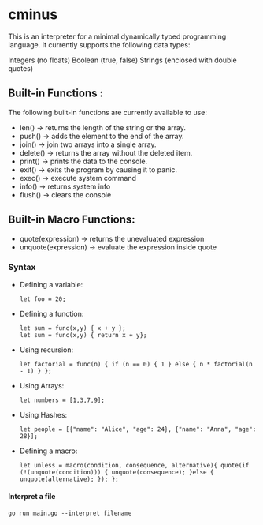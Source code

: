 # cminus

This is an interpreter for a minimal dynamically typed programming language. It currently supports the following data types:

Integers (no floats)
Boolean (true, false)
Strings (enclosed with double quotes)


## Built-in Functions :

The following built-in functions are currently available to use:

- len() -> returns the length of the string or the array.
- push() -> adds the element to the end of the array.
- join() -> join two arrays into a single array.
- delete() -> returns the array without the deleted item.
- print() -> prints the data to the console.
- exit() -> exits the program by causing it to panic.
- exec() -> execute system command
- info() -> returns system info
- flush() -> clears the console

## Built-in Macro Functions:
- quote(expression) -> returns the unevaluated expression
- unquote(expression) -> evaluate the expression inside quote

### Syntax

- Defining a variable:
  ```
  let foo = 20;
  ```
- Defining a function:
  ```
  let sum = func(x,y) { x + y };
  let sum = func(x,y) { return x + y};
  ```
- Using recursion:
  ```
  let factorial = func(n) { if (n == 0) { 1 } else { n * factorial(n - 1) } };
  ```
- Using Arrays:
  ```
  let numbers = [1,3,7,9];
  ```
- Using Hashes:
  ```
  let people = [{"name": "Alice", "age": 24}, {"name": "Anna", "age": 28}];
  ```
- Defining a macro:
  ```
  let unless = macro(condition, consequence, alternative){ quote(if (!(unquote(condition))) { unquote(consequence); }else { unquote(alternative); }); };
  ```
#### Interpret a file

```
go run main.go --interpret filename
```
